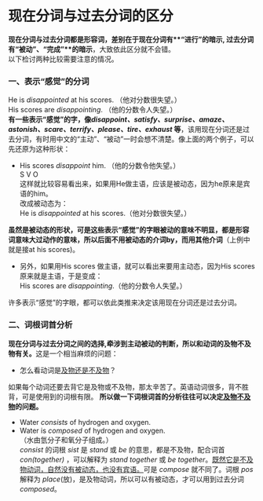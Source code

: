 # 现在分词与过去分词的区分

<b>现在分词与过去分词都是形容词，差别在于**现在分词**有**“进行”**的暗示, **过去分词**有**“被动”、“完成”**的暗示</b>，大致依此区分就不会错。   
以下检讨两种比较需要注意的情况。  

### 一、表示“感觉”的分词


He is <em>disappointed</em> at his scores. （他对分数很失望。）  
His scores are <em>disappointing</em>. （他的分数令人失望。）  
<b>有一些**表示“感觉”的字**，像<em>disappoint、satisfy、surprise、amaze、 astonish、scare、terrify、please、tire、exhaust</em> 等</b>，该用现在分词还是过去分词，有时用中文的“主动”、“被动”一时会想不清楚。像上面的两个例子，可以先还原为这种形状：  
- His scores <em>disappoint</em> him. （他的分数令他失望。）  
S V O  
这样就比较容易看出来，如果用He做主语，应该是被动态，因为he原来是宾语的him。  
改成被动态为：  
He is <em>disappointed</em> at his scores.（他对分数很失望。）  

<b>虽然是被动态的形状，可是这些表示“感觉”的字眼**被动的意味不明显**，都是**形容词意味大过动作的意味**，所以后面不用被动态的介词by，而用其他介词</b>（上例中就是接at his scores)。

- 另外，如果用His scores 做主语，就可以看出来要用主动态，因为His scores原来就是主语，于是变成：  
His scores are <em>disappointing</em>.（他的分数令人失望。）  

许多表示“感觉”的字眼，都可以依此类推来决定该用现在分词还是过去分词。

### 二、词根词首分析


<b>**现在分词**与**过去分词**之间的选择,**牵涉到主动被动的判断**，所以和**动词的及物不及物**有关。</b>这是一个相当麻烦的问题：  
- 怎么看动词是<u>及物还是不及物</u>？ 

如果每个动词还要去背它是及物或不及物，那太辛苦了。英语动词很多，背不胜背，可是使用到的词根有限。 <b>所以**做一下词根词首的分析**往往可以决定<u>及物不及物</u>的问题。</b>  
- Water <em>consists</em> of hydrogen and oxygen.  
- Water is <em>composed</em> of hydrogen and oxygen.  
（水由氫分子和氧分子组成。）  
<em>consist</em> 的词根 <em>sist</em> 是 <em>stand</em> 或 <em>be</em> 的意思，都是不及物，配合词首  <em>con(together)</em> ，可以解释为 <em>stand together</em> 或 <em>be together</em>。<u>既然它是不及物动词，自然没有被动态，也没有宾语。</u>可是 <em>compose</em> 就不同了。词根 <em>pos</em> 解释为 <em>place</em>(放)，是及物动词，所以可以有被动态，才可以用到过去分词 <em>composed</em>。